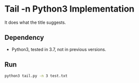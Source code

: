 # Tail -n Python3 Implementation

It does what the title suggests.

## Dependency

- Python3, tested in 3.7, not in previous versions.

## Run

```bash
python3 tail.py -n 3 test.txt
``` 

